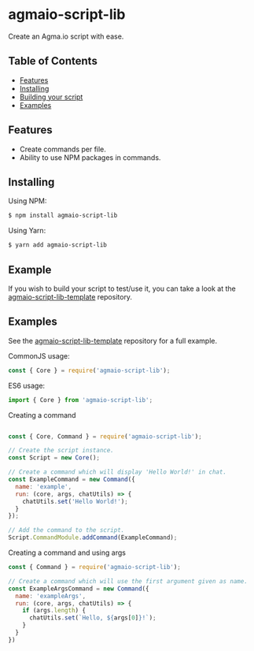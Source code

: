 # agmaio-script-lib
Create an Agma.io script with ease.

## Table of Contents

  - [Features](#features)
  - [Installing](#installing)
  - [Building your script](#building-your-script)
  - [Examples](#examples)

## Features
- Create commands per file.
- Ability to use NPM packages in commands.

## Installing
Using NPM:
```bash
$ npm install agmaio-script-lib
```

Using Yarn:
```bash
$ yarn add agmaio-script-lib
```

## Example
If you wish to build your script to test/use it, you can take a look at the [agmaio-script-lib-template](https://github.com/CodingWithNuke/agmaio-script-lib-template) repository.

## Examples
See the [agmaio-script-lib-template](https://github.com/CodingWithNuke/agmaio-script-lib-template) repository for a full example.

CommonJS usage:
```js
const { Core } = require('agmaio-script-lib');
```

ES6 usage:
```js
import { Core } from 'agmaio-script-lib';
```

Creating a command
```js

const { Core, Command } = require('agmaio-script-lib');

// Create the script instance.
const Script = new Core();

// Create a command which will display 'Hello World!' in chat.
const ExampleCommand = new Command({
  name: 'example',
  run: (core, args, chatUtils) => {
    chatUtils.set('Hello World!');
  }
});

// Add the command to the script.
Script.CommandModule.addCommand(ExampleCommand);
```

Creating a command and using args
```js
const { Command } = require('agmaio-script-lib');

// Create a command which will use the first argument given as name.
const ExampleArgsCommand = new Command({
  name: 'exampleArgs',
  run: (core, args, chatUtils) => {
    if (args.length) {
      chatUtils.set(`Hello, ${args[0]}!`);
    }
  }
})
```